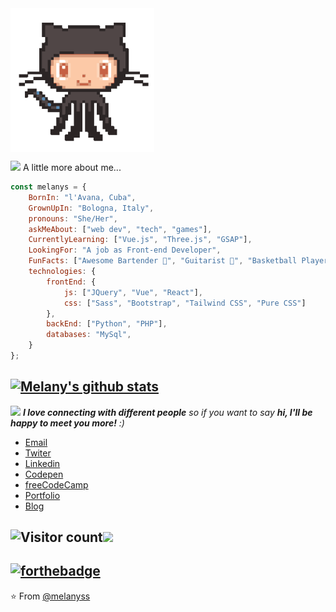 <!-- <img src="https://github.com/melanyss/melanyss/blob/main/banner.png"></a> -->
<div>
    <img align='center' src="https://raw.githubusercontent.com/iCharlesZ/FigureBed/master/img/octocat.gif" width="230">
    
<img src="https://media.giphy.com/media/VgCDAzcKvsR6OM0uWg/giphy.gif" width="50"> A little more about me...  
    
```javascript
const melanys = {
    BornIn: "l'Avana, Cuba",
    GrownUpIn: "Bologna, Italy",
    pronouns: "She/Her",
    askMeAbout: ["web dev", "tech", "games"],
    CurrentlyLearning: ["Vue.js", "Three.js", "GSAP"],
    LookingFor: "A job as Front-end Developer",
    FunFacts: ["Awesome Bartender 🍹", "Guitarist 🎸", "Basketball Player 🏀"],
    technologies: {
        frontEnd: {
            js: ["JQuery", "Vue", "React"],
            css: ["Sass", "Bootstrap", "Tailwind CSS", "Pure CSS"]
        },
        backEnd: ["Python", "PHP"],
        databases: "MySql",
    }
};
```
    
## [![Melany's github stats](https://github-readme-stats.vercel.app/api?username=melanyss)](https://github.com/melanyss/github-readme-stats)

<img src="https://media.giphy.com/media/LnQjpWaON8nhr21vNW/giphy.gif" width="60"> <em><b>I love connecting with different people</b> so if you want to say <b>hi, I'll be happy to meet you more!</b> :)</em>
<ul>
    <li><a href="mailto:melanyss@pm.me" target="_blank">Email
      <!--  <img src="https://img.icons8.com/fluent/48/000000/email.png" alt="Email" width="70px" height="70px"> -->
    </a></li>
    <li><a href="https://twitter.com/MelanysFT" target="_blank">Twiter
    <!--    <img src="https://img.icons8.com/cute-clipart/64/000000/twitter.png" alt="Twitter" width="70px" height="70px"> -->
    </a></li>
    <li><a href="https://www.linkedin.com/in/melanysft/" target="_blank">Linkedin
     <!--   <img src="https://img.icons8.com/cute-clipart/64/000000/linkedin.png" alt="Linkedin" width="70px" height="70px"> -->
    </a></li>
    <li><a href="https://codepen.io/melanys/" target="_blank">Codepen
     <!--   <img src="https://img.icons8.com/ios-filled/50/000000/codepen.png" alt="Codepen" width="70px" height="70px"> -->
    </a></li>
    <li><a href="https://www.freecodecamp.org/melanys" target="_blank">freeCodeCamp
      <!--  <img src="https://api.iconify.design/simple-icons:freecodecamp.svg" alt="freeCodeCamp" width="70px" height="70px"> -->
    </a></li>
    <li><a target="_blank" href="https://melanyss.github.io" alt="Portfolio">Portfolio</a></li>
    <li><a target="_blank" href="https://extasius.com" alt="Blog">Blog</a></li>
</ul>

## ![Visitor count](https://visitor-badge.laobi.icu/badge?page_id=melanyss.melanyss)<img src="https://media.giphy.com/media/dxn6fRlTIShoeBr69N/giphy.gif" width="30">

## [![forthebadge](https://forthebadge.com/images/badges/built-with-love.svg)](https://forthebadge.com)
    
⭐️ From [@melanyss](https://github.com/melanyss)


</div>

